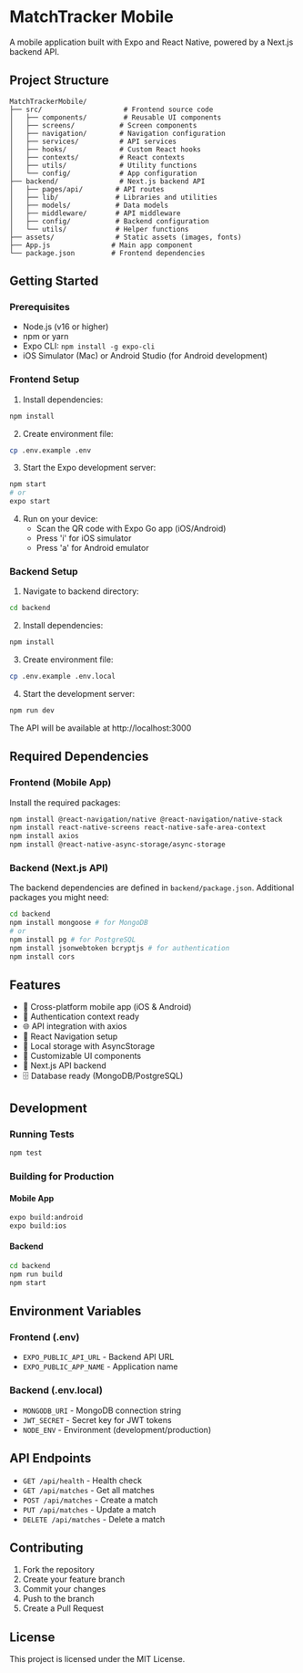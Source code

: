 # MatchTracker Mobile

A mobile application built with Expo and React Native, powered by a Next.js backend API.

## Project Structure

```
MatchTrackerMobile/
├── src/                    # Frontend source code
│   ├── components/         # Reusable UI components
│   ├── screens/           # Screen components
│   ├── navigation/        # Navigation configuration
│   ├── services/          # API services
│   ├── hooks/             # Custom React hooks
│   ├── contexts/          # React contexts
│   ├── utils/             # Utility functions
│   └── config/            # App configuration
├── backend/               # Next.js backend API
│   ├── pages/api/        # API routes
│   ├── lib/              # Libraries and utilities
│   ├── models/           # Data models
│   ├── middleware/       # API middleware
│   ├── config/           # Backend configuration
│   └── utils/            # Helper functions
├── assets/               # Static assets (images, fonts)
├── App.js               # Main app component
└── package.json         # Frontend dependencies
```

## Getting Started

### Prerequisites

- Node.js (v16 or higher)
- npm or yarn
- Expo CLI: `npm install -g expo-cli`
- iOS Simulator (Mac) or Android Studio (for Android development)

### Frontend Setup

1. Install dependencies:
```bash
npm install
```

2. Create environment file:
```bash
cp .env.example .env
```

3. Start the Expo development server:
```bash
npm start
# or
expo start
```

4. Run on your device:
   - Scan the QR code with Expo Go app (iOS/Android)
   - Press 'i' for iOS simulator
   - Press 'a' for Android emulator

### Backend Setup

1. Navigate to backend directory:
```bash
cd backend
```

2. Install dependencies:
```bash
npm install
```

3. Create environment file:
```bash
cp .env.example .env.local
```

4. Start the development server:
```bash
npm run dev
```

The API will be available at http://localhost:3000

## Required Dependencies

### Frontend (Mobile App)

Install the required packages:

```bash
npm install @react-navigation/native @react-navigation/native-stack
npm install react-native-screens react-native-safe-area-context
npm install axios
npm install @react-native-async-storage/async-storage
```

### Backend (Next.js API)

The backend dependencies are defined in `backend/package.json`. Additional packages you might need:

```bash
cd backend
npm install mongoose # for MongoDB
# or
npm install pg # for PostgreSQL
npm install jsonwebtoken bcryptjs # for authentication
npm install cors
```

## Features

- 📱 Cross-platform mobile app (iOS & Android)
- 🔐 Authentication context ready
- 🌐 API integration with axios
- 🧭 React Navigation setup
- 💾 Local storage with AsyncStorage
- 🎨 Customizable UI components
- 🔧 Next.js API backend
- 🗄️ Database ready (MongoDB/PostgreSQL)

## Development

### Running Tests

```bash
npm test
```

### Building for Production

#### Mobile App
```bash
expo build:android
expo build:ios
```

#### Backend
```bash
cd backend
npm run build
npm start
```

## Environment Variables

### Frontend (.env)
- `EXPO_PUBLIC_API_URL` - Backend API URL
- `EXPO_PUBLIC_APP_NAME` - Application name

### Backend (.env.local)
- `MONGODB_URI` - MongoDB connection string
- `JWT_SECRET` - Secret key for JWT tokens
- `NODE_ENV` - Environment (development/production)

## API Endpoints

- `GET /api/health` - Health check
- `GET /api/matches` - Get all matches
- `POST /api/matches` - Create a match
- `PUT /api/matches` - Update a match
- `DELETE /api/matches` - Delete a match

## Contributing

1. Fork the repository
2. Create your feature branch
3. Commit your changes
4. Push to the branch
5. Create a Pull Request

## License

This project is licensed under the MIT License.
